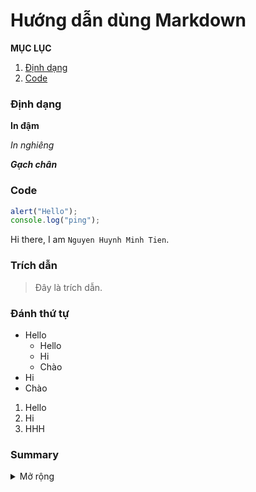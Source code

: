 # Hướng dẫn dùng Markdown

**MỤC LỤC**

1. [Định dạng](https://github.com/TienNHM/TienNHM/blob/master/images/README.md#%C4%91%E1%BB%8Bnh-d%E1%BA%A1ng)
2. [Code](https://github.com/TienNHM/TienNHM/blob/master/images/README.md#code)

### Định dạng

**In đậm**

_In nghiêng_

_**Gạch chân**_

### Code

```js
alert("Hello");
console.log("ping");
```

Hi there, I am `Nguyen Huynh Minh Tien`.

### Trích dẫn

> Đây là trích dẫn.

### Đánh thứ tự

- Hello
  - Hello
  - Hi
  - Chào
- Hi
- Chào

1. Hello
2. Hi
3. HHH

### Summary

<details>
  <summary>Mở rộng</summary>
  
    [![Meme](https://thosuaxe.info/wp-content/uploads/2021/03/M%E1%BB%99t-trong-nh%E1%BB%AFng-Memes-kinh-%C4%91i%E1%BB%83n-nh%E1%BA%A5t-tr%C3%AAn-internet.jpg)](https://www.facebook.com/)
  
  <p align="center">
    <img src="https://thosuaxe.info/wp-content/uploads/2021/03/M%E1%BB%99t-trong-nh%E1%BB%AFng-Memes-kinh-%C4%91i%E1%BB%83n-nh%E1%BA%A5t-tr%C3%AAn-internet.jpg" 
         width="100px"/>
  </p>
  
  <details>
  <summary>Mở rộng</summary>
  
  [![Meme](https://thosuaxe.info/wp-content/uploads/2021/03/M%E1%BB%99t-trong-nh%E1%BB%AFng-Memes-kinh-%C4%91i%E1%BB%83n-nh%E1%BA%A5t-tr%C3%AAn-internet.jpg)](https://www.facebook.com/)

<p align="center">
  <img src="https://thosuaxe.info/wp-content/uploads/2021/03/M%E1%BB%99t-trong-nh%E1%BB%AFng-Memes-kinh-%C4%91i%E1%BB%83n-nh%E1%BA%A5t-tr%C3%AAn-internet.jpg" 
       width="100px"/>
</p>
</details>
  
</details>




